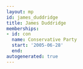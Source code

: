 ```yaml
---
layout: mp
id: james_duddridge
title: James Duddridge
memberships:
- id: con
  name: Conservative Party
  start: '2005-06-28'
  end: 
autogenerated: true
---
```

